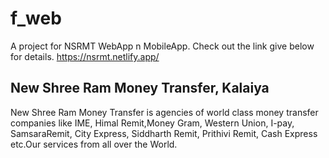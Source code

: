 # f_web
A project for NSRMT WebApp n MobileApp.
Check out the link give below for details.
https://nsrmt.netlify.app/
## New Shree Ram Money Transfer, Kalaiya
New Shree Ram Money Transfer is agencies of world class money transfer companies like IME, Himal Remit,Money Gram, Western Union, I-pay, SamsaraRemit, City Express, Siddharth Remit, Prithivi Remit, Cash Express etc.Our services from all over the World.
